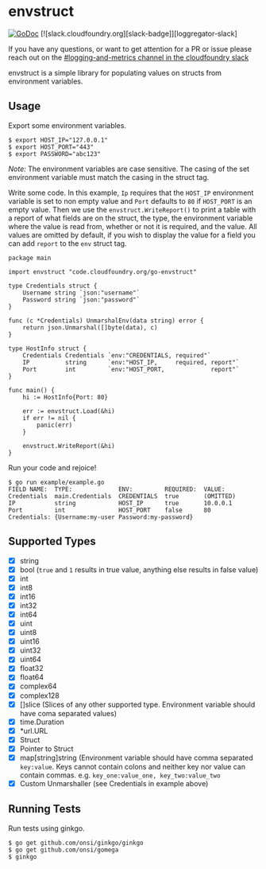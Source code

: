 # envstruct

[![GoDoc][go-doc-badge]][go-doc] [![slack.cloudfoundry.org][slack-badge]][loggregator-slack]

If you have any questions, or want to get attention for a PR or issue please reach out on the [#logging-and-metrics channel in the cloudfoundry slack](https://cloudfoundry.slack.com/archives/CUW93AF3M)

envstruct is a simple library for populating values on structs from environment
variables.

## Usage

Export some environment variables.

```
$ export HOST_IP="127.0.0.1"
$ export HOST_PORT="443"
$ export PASSWORD="abc123"
```

*Note:* The environment variables are case
sensitive. The casing of the set environment variable must match the casing in
the struct tag.

Write some code. In this example, `Ip` requires that the `HOST_IP` environment
variable is set to non empty value and `Port` defaults to `80` if `HOST_PORT` is
an empty value. Then we use the `envstruct.WriteReport()` to print a table with
a report of what fields are on the struct, the type, the environment variable
where the value is read from, whether or not it is required, and the value.
All values are omitted by default, if you wish to display the value for a
field you can add `report` to the `env` struct tag.

```
package main

import envstruct "code.cloudfoundry.org/go-envstruct"

type Credentials struct {
	Username string `json:"username"`
	Password string `json:"password"`
}

func (c *Credentials) UnmarshalEnv(data string) error {
	return json.Unmarshal([]byte(data), c)
}

type HostInfo struct {
	Credentials Credentials `env:"CREDENTIALS, required"`
	IP          string      `env:"HOST_IP,     required, report"`
	Port        int         `env:"HOST_PORT,             report"`
}

func main() {
	hi := HostInfo{Port: 80}

	err := envstruct.Load(&hi)
	if err != nil {
		panic(err)
	}

	envstruct.WriteReport(&hi)
}
```

Run your code and rejoice!

```
$ go run example/example.go
FIELD NAME:  TYPE:             ENV:         REQUIRED:  VALUE:
Credentials  main.Credentials  CREDENTIALS  true       (OMITTED)
IP           string            HOST_IP      true       10.0.0.1
Port         int               HOST_PORT    false      80
Credentials: {Username:my-user Password:my-password}
```

## Supported Types

- [x] string
- [x] bool (`true` and `1` results in true value, anything else results in false value)
- [x] int
- [x] int8
- [x] int16
- [x] int32
- [x] int64
- [x] uint
- [x] uint8
- [x] uint16
- [x] uint32
- [x] uint64
- [x] float32
- [x] float64
- [x] complex64
- [x] complex128
- [x] []slice (Slices of any other supported type. Environment variable should
  have coma separated values)
- [x] time.Duration
- [x] \*url.URL
- [x] Struct
- [x] Pointer to Struct
- [x] map[string]string (Environment variable should have comma separated
  `key:value`. Keys cannot contain colons and neither key nor value can
  contain commas. e.g. `key_one:value_one, key_two:value_two`
- [x] Custom Unmarshaller (see Credentials in example above)

## Running Tests

Run tests using ginkgo.

```
$ go get github.com/onsi/ginkgo/ginkgo
$ go get github.com/onsi/gomega
$ ginkgo
```

[go-doc-badge]:      https://godoc.org/code.cloudfoundry.org/go-envstruct?status.svg
[go-doc]:            https://godoc.org/code.cloudfoundry.org/go-envstruct
